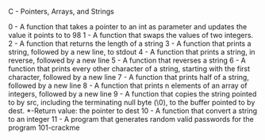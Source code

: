 C - Pointers, Arrays, and Strings

0 - A function that takes a pointer to an int as parameter and updates the value it points to to 98
1 - A function that swaps the values of two integers. 2 - A function that returns the length of a string
3 - A function that prints a string, followed by a new line, to stdout
4 -  A function that prints a string, in reverse, followed by a new line
5 - A function that reverses a string
6 - A function that prints every other character of a string, starting with the first character, followed by a new line
7 - A function that prints half of a string, followed by a new line
8 - A function that prints n elements of an array of integers, followed by a new line
9 - A function that copies the string pointed to by src, including the terminating null byte (\0), to the buffer pointed to by dest. *-Return value: the pointer to dest
10 - A function that convert a string to an integer
11 - A program that generates random valid passwords for the program 101-crackme
